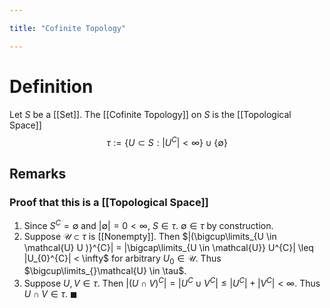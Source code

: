 ```yaml
---

title: "Cofinite Topology"

---
```

# Definition
Let $S$ be a [[Set]]. The [[Cofinite Topology]] on $S$ is the [[Topological Space]] $$\tau := \{U \subset S : |U^{C}| < \infty \} \cup \{\emptyset\}$$
## Remarks
### Proof that this is a [[Topological Space]]
1. Since $S^{C} = \emptyset$ and $|\emptyset| = 0 < \infty$, $S \in \tau$. $\emptyset \in \tau$ by construction.
2. Suppose $\mathcal{U} \subset \tau$ is [[Nonempty]]. Then $|(\bigcup\limits_{U \in \mathcal{U} U )}^{C}| = |\bigcap\limits_{U \in \mathcal{U}} U^{C}| \leq |U_{0}^{C}| < \infty$ for arbitrary $U_{0} \in \mathcal{U}$. Thus $\bigcup\limits_{}\mathcal{U} \in \tau$.
3. Suppose $U, V \in \tau$. Then $|(U \cap V)^{C}| = |U^{C} \cup V^{C}| \leq |U^{C}| + |V^{C}| < \infty$. Thus $U \cap V \in \tau$. $\blacksquare$